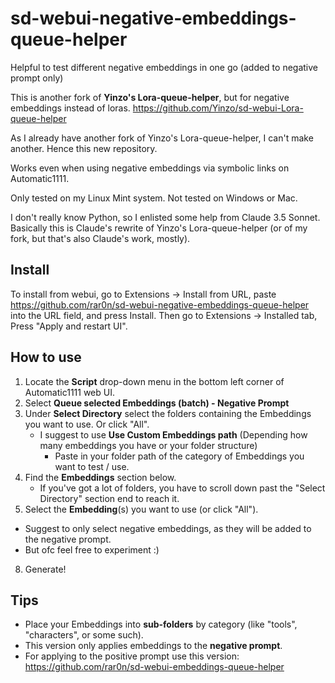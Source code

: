 # sd-webui-negative-embeddings-queue-helper
Helpful to test different negative embeddings in one go (added to negative prompt only)

This is another fork of **Yinzo's Lora-queue-helper**, but for negative embeddings instead of loras. https://github.com/Yinzo/sd-webui-Lora-queue-helper

As I already have another fork of Yinzo's Lora-queue-helper, I can't make another. Hence this new repository.

Works even when using negative embeddings via symbolic links on Automatic1111.

Only tested on my Linux Mint system. Not tested on Windows or Mac.

I don't really know Python, so I enlisted some help from Claude 3.5 Sonnet. Basically this is Claude's rewrite of Yinzo's Lora-queue-helper (or of my fork, but that's also Claude's work, mostly).

## Install
To install from webui, go to Extensions -> Install from URL, paste https://github.com/rar0n/sd-webui-negative-embeddings-queue-helper into the URL field, and press Install.
Then go to Extensions -> Installed tab, Press "Apply and restart UI".

## How to use
1. Locate the **Script** drop-down menu in the bottom left corner of Automatic1111 web UI.
2. Select **Queue selected Embeddings (batch) - Negative Prompt**
3. Under **Select Directory** select the folders containing the Embeddings you want to use. Or click "All".
   + I suggest to use **Use Custom Embeddings path** (Depending how many embeddings you have or your folder structure)
      + Paste in your folder path of the category of Embeddings you want to test / use.
4. Find the **Embeddings** section below.
   + If you've got a lot of folders, you have to scroll down past the "Select Directory" section end to reach it.
6.  Select the **Embedding**(s) you want to use (or click "All").
   + Suggest to only select negative embeddings, as they will be added to the negative prompt.
   + But ofc feel free to experiment :)
8. Generate!

## Tips

- Place your Embeddings into **sub-folders** by category (like "tools", "characters", or some such).
- This version only applies embeddings to the **negative prompt**.
- For applying to the positive prompt use this version: https://github.com/rar0n/sd-webui-embeddings-queue-helper
